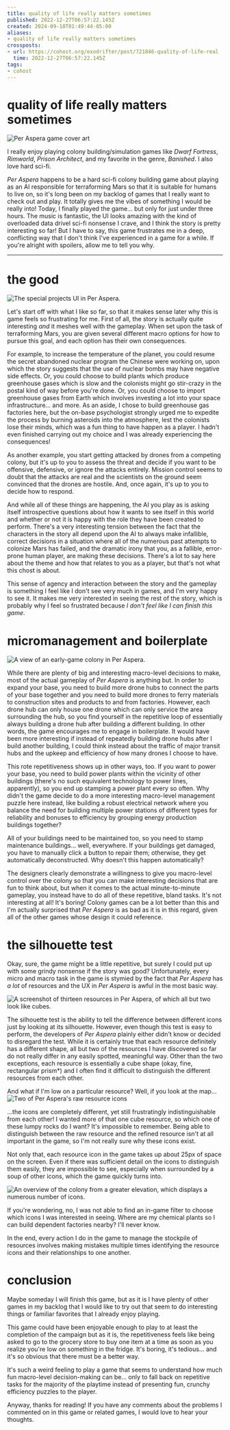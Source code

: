 ```yaml
---
title: quality of life really matters sometimes
published: 2022-12-27T06:57:22.145Z
created: 2024-09-18T01:49:44-05:00
aliases:
- quality of life really matters sometimes
crossposts:
- url: https://cohost.org/exodrifter/post/721846-quality-of-life-real
  time: 2022-12-27T06:57:22.145Z
tags:
- cohost
---
```


# quality of life really matters sometimes

![Per Aspera game cover art](20221227065722-per-aspera.jpg)

I really enjoy playing colony building/simulation games like _Dwarf Fortress_, _Rimworld_, _Prison Architect_, and my favorite in the genre, _Banished_. I also love hard sci-fi.

_Per Aspera_ happens to be a hard sci-fi colony building game about playing as an AI responsible for terraforming Mars so that it is suitable for humans to live on, so it's long been on my backlog of games that I really want to check out and play. It totally gives me the vibes of something I would be really into! Today, I finally played the game... but only for just under three hours. The music is fantastic, the UI looks amazing with the kind of overloaded data drivel sci-fi nonsense I crave, and I think the story is pretty interesting so far! But I have to say, this game frustrates me in a deep, conflicting way that I don't think I've experienced in a game for a while. If you're alright with spoilers, allow me to tell you why.

---

# the good
![The special projects UI in Per Aspera.](20221227065722-per-aspera-special-projects.png)

Let's start off with what I like so far, so that it makes sense later why this is game feels so frustrating for me. First of all, the story is actually quite interesting _and_ it meshes well with the gameplay. When set upon the task of terraforming Mars, you are given several different macro options for how to pursue this goal, and each option has their own consequences.

For example, to increase the temperature of the planet, you could resume the secret abandoned nuclear program the Chinese were working on, upon which the story suggests that the use of nuclear bombs may have negative side effects. Or, you could choose to build plants which produce greenhouse gases which is slow and the colonists might go stir-crazy in the postal kind of way before you're done. Or, you could choose to import greenhouse gases from Earth which involves investing a lot into your space infrastructure... and more. As an aside, I chose to build greenhouse gas factories here, but the on-base psychologist strongly urged me to expedite the process by burning asteroids into the atmosphere, lest the colonists lose their minds, which was a fun thing to have happen as a player. I hadn't even finished carrying out my choice and I was already experiencing the consequences!

As another example, you start getting attacked by drones from a competing colony, but it's up to you to assess the threat and decide if you want to be offensive, defensive, or ignore the attacks entirely. Mission control seems to doubt that the attacks are real and the scientists on the ground seem convinced that the drones are hostile. And, once again, it's up to you to decide how to respond.

And while all of these things are happening, the AI you play as is asking itself introspective questions about how it wants to see itself in this world and whether or not it is happy with the role they have been created to perform. There's a very interesting tension between the fact that the characters in the story all depend upon the AI to always make infallible, correct decisions in a situation where all of the numerous past attempts to colonize Mars has failed, and the dramatic irony that you, as a fallible, error-prone human player, are making these decisions. There's a lot to say here about the theme and how that relates to you as a player, but that's not what this chost is about.

This sense of agency and interaction between the story and the gameplay is something I feel like I don't see very much in games, and I'm very happy to see it. It makes me very interested in seeing the rest of the story, which is probably why I feel so frustrated because _I don't feel like I can finish this game_.

# micromanagement and boilerplate

![A view of an early-game colony in Per Aspera.](20221227065722-per-aspera-planet.png)

While there are plenty of big and interesting macro-level decisions to make, most of the actual gameplay of _Per Aspera_ is anything but. In order to expand your base, you need to build more drone hubs to connect the parts of your base together and you need to build more drones to ferry materials to construction sites and products to and from factories. However, each drone hub can only house one drone which can only service the area surrounding the hub, so you find yourself in the repetitive loop of essentially always building a drone hub after building a different building. In other words, the game encourages me to engage in boilerplate. It would have been more interesting if instead of repeatedly building drone hubs after I build another building, I could think instead about the traffic of major transit hubs and the upkeep and efficiency of how many drones I choose to have.

This rote repetitiveness shows up in other ways, too. If you want to power your base, you need to build power plants within the vicinity of other buildings (there's no such equivalent technology to power lines, apparently), so you end up stamping a power plant every so often. Why didn't the game decide to do a more interesting macro-level management puzzle here instead, like building a robust electrical network where you balance the need for building multiple power stations of different types for reliability and bonuses to efficiency by grouping energy production buildings together?

All of your buildings need to be maintained too, so you need to stamp maintenance buildings... well, everywhere. If your buildings get damaged, you have to manually click a button to repair them; otherwise, they get automatically deconstructed. Why doesn't this happen automatically?

The designers clearly demonstrate a willingness to give you macro-level control over the colony so that you can make interesting decisions that are fun to think about, but when it comes to the actual minute-to-minute gameplay, you instead have to do all of these repetitive, bland tasks. It's not interesting at all! It's boring! Colony games can be a lot better than this and I'm actually surprised that _Per Aspera_ is as bad as it is in this regard, given all of the other games whose design it could reference.

# the silhouette test

Okay, sure, the game might be a little repetitive, but surely I could put up with some grindy nonsense if the story was good? Unfortunately, every micro and macro task in the game is stymied by the fact that _Per Aspera_ has _a lot_ of resources and the UX in _Per Aspera_ is awful in the most basic way.

![A screenshot of thirteen resources in Per Aspera, of which all but two look like cubes.](20221227065722-per-aspera-resources.png)

The silhouette test is the ability to tell the difference between different icons just by looking at its silhouette. However, even though this test is easy to perform, the developers of _Per Aspera_ plainly either didn't know or decided to disregard the test. While it is certainly true that each resource definitely has a different shape, all but two of the resources I have discovered so far do not really differ in any easily spotted, meaningful way. Other than the two exceptions, each resource is essentially a cube shape (okay, fine, rectangular prism*) and I often find it difficult to distinguish the different resources from each other.

And what if I'm low on a particular resource? Well, if you look at the map...
![Two of Per Aspera's raw resource icons](20221227065722-per-aspera-lumpy-rock.png)

...the icons are completely different, yet still frustratingly indistinguishable from each other! I wanted more of that one cube resource, so which one of these lumpy rocks do I want? It's impossible to remember. Being able to distinguish between the raw resource and the refined resource isn't at all important in the game, so I'm not really sure why these icons exist.

Not only that, each resource icon in the game takes up about 25px of space on the screen. Even if there was sufficient detail on the icons to distinguish them easily, they are impossible to see, especially when surrounded by a soup of other icons, which the game quickly turns into.

![An overview of the colony from a greater elevation, which displays a numerous number of icons.](20221227065722-per-aspera-icon-soup.png)

If you're wondering, no, I was not able to find an in-game filter to choose which icons I was interested in seeing. Where are my chemical plants so I can build dependent factories nearby? I'll never know.

In the end, every action I do in the game to manage the stockpile of resources involves making mistakes multiple times identifying the resource icons and their relationships to one another.

# conclusion

Maybe someday I will finish this game, but as it is I have plenty of other games in my backlog that I would like to try out that seem to do interesting things or familiar favorites that I already enjoy playing.

This game could have been enjoyable enough to play to at least the completion of the campaign but as it is, the repetitiveness feels like being asked to go to the grocery store to buy one item at a time as soon as you realize you're low on something in the fridge. It's boring, it's tedious... and it's so obvious that there must be a better way.

It's such a weird feeling to play a game that seems to understand how much fun macro-level decision-making can be... only to fall back on repetitive tasks for the majority of the playtime instead of presenting fun, crunchy efficiency puzzles to the player.

Anyway, thanks for reading! If you have any comments about the problems I commented on in this game or related games, I would love to hear your thoughts.
